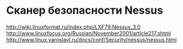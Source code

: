 #  Сканер безопасности Nessus
http://wiki.linuxformat.ru/index.php/LXF79:Nessus_3.0  
http://www.linuxfocus.org/Russian/November2001/article217.shtml  
http://www.linux.yaroslavl.ru/docs/conf/Security/nessus/nessus.html  
